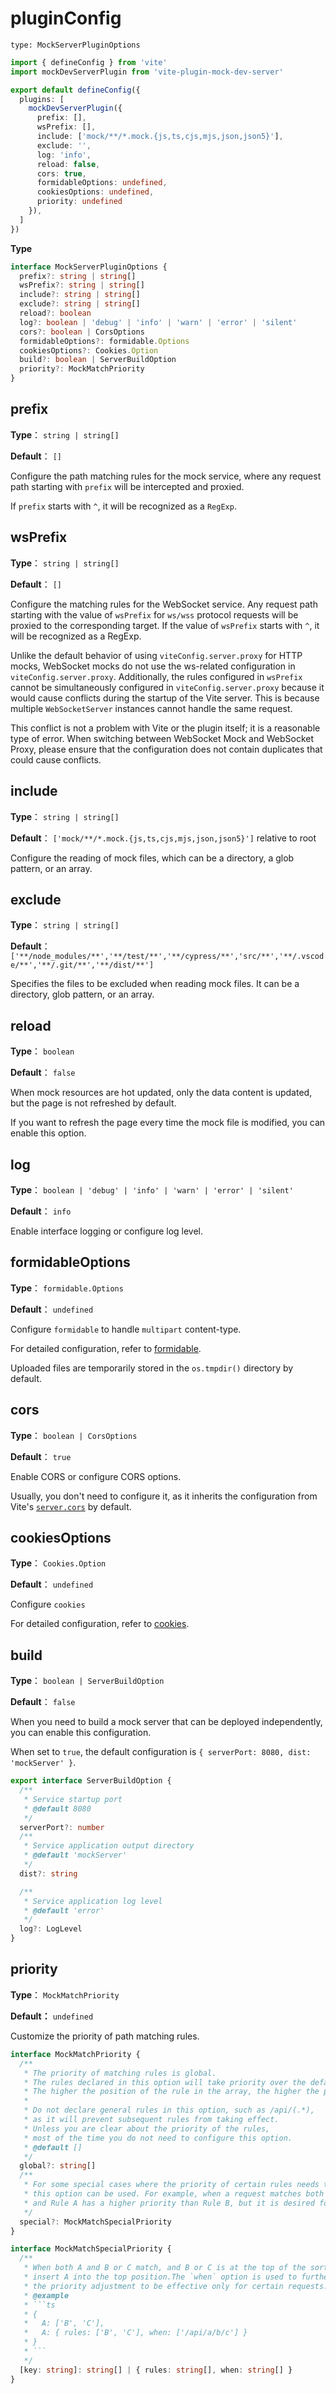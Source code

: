 # pluginConfig

`type: MockServerPluginOptions`

``` ts
import { defineConfig } from 'vite'
import mockDevServerPlugin from 'vite-plugin-mock-dev-server'

export default defineConfig({
  plugins: [
    mockDevServerPlugin({
      prefix: [],
      wsPrefix: [],
      include: ['mock/**/*.mock.{js,ts,cjs,mjs,json,json5}'],
      exclude: '',
      log: 'info',
      reload: false,
      cors: true,
      formidableOptions: undefined,
      cookiesOptions: undefined,
      priority: undefined
    }),
  ]
})
```

**Type**
``` ts
interface MockServerPluginOptions {
  prefix?: string | string[]
  wsPrefix?: string | string[]
  include?: string | string[]
  exclude?: string | string[]
  reload?: boolean
  log?: boolean | 'debug' | 'info' | 'warn' | 'error' | 'silent'
  cors?: boolean | CorsOptions
  formidableOptions?: formidable.Options
  cookiesOptions?: Cookies.Option
  build?: boolean | ServerBuildOption
  priority?: MockMatchPriority
}
```

## prefix

**Type**： `string | string[]`

**Default**： `[]`

Configure the path matching rules for the mock service, where any request path starting with `prefix` will be intercepted and proxied.

If `prefix` starts with `^`, it will be recognized as a `RegExp`.

## wsPrefix

**Type**： `string | string[]`

**Default**： `[]`

Configure the matching rules for the WebSocket service. Any request path starting with the value of `wsPrefix` for `ws/wss` protocol requests will be proxied to the corresponding target.
If the value of `wsPrefix` starts with `^`, it will be recognized as a RegExp.

Unlike the default behavior of using `viteConfig.server.proxy` for HTTP mocks, WebSocket mocks do not use the ws-related configuration in `viteConfig.server.proxy`. Additionally, the rules configured in `wsPrefix` cannot be simultaneously configured in `viteConfig.server.proxy` because it would cause conflicts during the startup of the Vite server. This is because multiple `WebSocketServer` instances cannot handle the same request.

This conflict is not a problem with Vite or the plugin itself; it is a reasonable type of error. When switching between WebSocket Mock and WebSocket Proxy, please ensure that the configuration does not contain duplicates that could cause conflicts.

## include

**Type**： `string | string[]`

**Default**：
`['mock/**/*.mock.{js,ts,cjs,mjs,json,json5}']`  relative to root

Configure the reading of mock files, which can be a directory, a glob pattern, or an array.

## exclude

**Type**： `string | string[]`

**Default**：
`['**/node_modules/**','**/test/**','**/cypress/**','src/**','**/.vscode/**','**/.git/**','**/dist/**']`

Specifies the files to be excluded when reading mock files. It can be a directory, glob pattern, or an array.

## reload

**Type**： `boolean`

**Default**： `false`

When mock resources are hot updated, only the data content is updated, but the page is not refreshed by default.

If you want to refresh the page every time the mock file is modified, you can enable this option.

## log

**Type**： `boolean | 'debug' | 'info' | 'warn' | 'error' | 'silent'`

**Default**： `info`

Enable interface logging or configure log level.

## formidableOptions

**Type**： `formidable.Options`

**Default**： `undefined`

Configure `formidable` to handle `multipart` content-type.

For detailed configuration, refer to [formidable](https://github.com/node-formidable/formidable#options).

Uploaded files are temporarily stored in the `os.tmpdir()` directory by default.

## cors

**Type**： `boolean | CorsOptions`

**Default**： `true`

Enable CORS or configure CORS options.

Usually, you don't need to configure it, as it inherits the configuration from Vite's [`server.cors`](https://vitejs.dev/config/server-options.html#server-cors) by default.

## cookiesOptions

**Type**： `Cookies.Option`

**Default**： `undefined`

Configure `cookies`

For detailed configuration, refer to [cookies](https://github.com/pillarjs/cookies#new-cookiesrequest-response--options).

## build

**Type**： `boolean | ServerBuildOption`

**Default**： `false`

When you need to build a mock server that can be deployed independently, you can enable this configuration.

When set to `true`, the default configuration is `{ serverPort: 8080, dist: 'mockServer' }`.

```ts
export interface ServerBuildOption {
  /**
   * Service startup port
   * @default 8080
   */
  serverPort?: number
  /**
   * Service application output directory
   * @default 'mockServer'
   */
  dist?: string

  /**
   * Service application log level
   * @default 'error'
   */
  log?: LogLevel
}
```

## priority

**Type**： `MockMatchPriority`

**Default：** `undefined`

Customize the priority of path matching rules.

```ts
interface MockMatchPriority {
  /**
   * The priority of matching rules is global.
   * The rules declared in this option will take priority over the default rules.
   * The higher the position of the rule in the array, the higher the priority.
   *
   * Do not declare general rules in this option, such as /api/(.*),
   * as it will prevent subsequent rules from taking effect.
   * Unless you are clear about the priority of the rules,
   * most of the time you do not need to configure this option.
   * @default []
   */
  global?: string[]
  /**
   * For some special cases where the priority of certain rules needs to be adjusted,
   * this option can be used. For example, when a request matches both Rule A and Rule B,
   * and Rule A has a higher priority than Rule B, but it is desired for Rule B to take effect.
   */
  special?: MockMatchSpecialPriority
}

interface MockMatchSpecialPriority {
  /**
   * When both A and B or C match, and B or C is at the top of the sort order,
   * insert A into the top position.The `when` option is used to further constrain
   * the priority adjustment to be effective only for certain requests.
   * @example
   * ```ts
   * {
   *   A: ['B', 'C'],
   *   A: { rules: ['B', 'C'], when: ['/api/a/b/c'] }
   * }
   * ```
   */
  [key: string]: string[] | { rules: string[], when: string[] }
}
```
